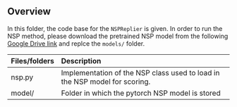 ## Overview

In this folder, the code base for the `NSPReplier` is given. In order to run the NSP method, please download the pretrained NSP model from the following [Google Drive link](https://drive.google.com/drive/folders/10GEpnjqXn4DfyKjFjJG7KbJEygvdAI2J?usp=sharing) and replce the `models/` folder.


| Files/folders    | Description   |
| ---------------- |:-------------|
| nsp.py           | Implementation of the NSP class used to load in the NSP model for scoring. |
| model/           | Folder in which the pytorch NSP model is stored |
